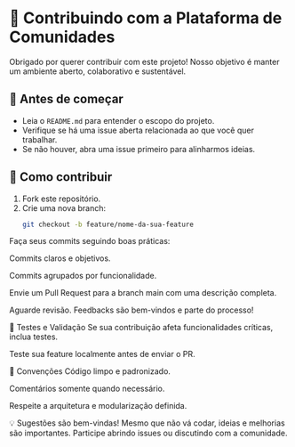 # 🤝 Contribuindo com a Plataforma de Comunidades

Obrigado por querer contribuir com este projeto! Nosso objetivo é manter um ambiente aberto, colaborativo e sustentável.

## 🧾 Antes de começar

- Leia o `README.md` para entender o escopo do projeto.
- Verifique se há uma issue aberta relacionada ao que você quer trabalhar.
- Se não houver, abra uma issue primeiro para alinharmos ideias.

## 🔧 Como contribuir

1. Fork este repositório.
2. Crie uma nova branch:
   ```bash
   git checkout -b feature/nome-da-sua-feature
Faça seus commits seguindo boas práticas:

Commits claros e objetivos.

Commits agrupados por funcionalidade.

Envie um Pull Request para a branch main com uma descrição completa.

Aguarde revisão. Feedbacks são bem-vindos e parte do processo!

🧪 Testes e Validação
Se sua contribuição afeta funcionalidades críticas, inclua testes.

Teste sua feature localmente antes de enviar o PR.

📝 Convenções
Código limpo e padronizado.

Comentários somente quando necessário.

Respeite a arquitetura e modularização definida.

💡 Sugestões são bem-vindas!
Mesmo que não vá codar, ideias e melhorias são importantes. Participe abrindo issues ou discutindo com a comunidade.

